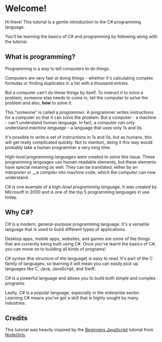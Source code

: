 # Welcome!

Hi there! This tutorial is a gentle introduction to the C\# programming language. 

You'll be learning the basics of C\# and programming by following along with the tutorial.

## What is programming?

Programming is a way to tell computers to do things. 

Computers are very fast at doing things - whether it's calculating complex formulas or finding duplicates in a list with a thousand entries. 

But a computer can't do these things by itself. To instruct it to solve a problem, someone else needs to come in, tell the computer to solve the problem and also, **how** to solve it.

This "someone" is called a _programmer_. A programmer writes instructions for a computer so that it can solve the problem. But a computer - a machine - can't understand human language. In fact, a computer can only understand _machine language_ - a language that uses only 1s and 0s.

It's possible to write a set of instructions in 1s and 0s, but as humans, this will get really complicated quickly. Not to mention, doing it this way would probably take a human programmer a very long time.

_High-level_ _programming languages_ were created to solve this issue. These programming languages use human-readable elements, but these elements have special meaning as well. They can be translated, either by an _interpreter_ or __a _compiler_ into machine code, which the computer can now understand.

C\# is one example of a _high-level programming language_. It was created by Microsoft in 2000 and is one of the top 5 programming languages in use today.

## Why C\#?

C\# is a modern, general-purpose programming language. It's a versatile language that is used to build different types of applications.

Desktop apps, mobile apps, websites, and games are some of the things that are currently being built using C\#. Once you've learnt the basics of C\#, you can move on to building all kinds of programs!

C\# syntax \(the structure of the language\) is easy to read. It's part of the C family of languages, so learning it will mean you can easily pick up languages like C, Java, JavaScript, and Swift.

C\# is a powerful language and allows you to build both simple and complex programs.

Lastly, C\# is a popular language, especially in the enterprise sector. Learning C\# means you've got a skill that is highly sought by many industries.

## Credits

This tutorial was heavily inspired by the [Beginners JavaScript](https://node-girls.gitbook.io/beginners-javascript/tutorial/step-1-hello-world) tutorial from [NodeGirls](https://www.nodegirls.com/).

